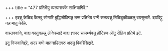 +++
title = "477 प्रतिभॆयु व्यत्यासक्कॆ साक्षियागिदॆ."

+++
इदन्नु केळिद कॆलवु सोमारि बुद्धिजीविगळु तम्म प्रतिभॆय बग्गॆ सत्यवन्नु तिळिदुकॊळ्ळलु बयसुत्तारॆ. दयविट्टु नन्न मातु केळि.

वास्तववागि, बाह्य वस्तुगळन्नु लॆक्किसदॆ बाह्य ज्ञानद सामर्थ्यवन्नु हॊंदिरुव ऒंदु रीतिय प्रतिभॆ इदॆ.

इदु निजवागिद्दरॆ, अदर बग्गॆ मातनाडिदवरु अदन्नु विवरिसिद्दारॆ.

